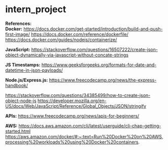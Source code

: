 # intern_project



**References:** <br>
**Docker:**
https://docs.docker.com/get-started/introduction/build-and-push-first-image/
https://docs.docker.com/reference/dockerfile/
https://docs.docker.com/guides/nodejs/containerize/

**JavaScript:**
https://stackoverflow.com/questions/16507222/create-json-object-dynamically-via-javascript-without-concate-strings

**JS Timestamps:**
https://www.geeksforgeeks.org/formats-for-date-and-datetime-in-json-payloads/

**Node.js/Express.js:**
https://www.freecodecamp.org/news/the-express-handbook/

https://stackoverflow.com/questions/34385499/how-to-create-json-object-node-js
https://developer.mozilla.org/en-US/docs/Web/JavaScript/Reference/Global_Objects/JSON/stringify

**APIs:**
https://www.freecodecamp.org/news/apis-for-beginners/

**AWS:**
https://docs.aws.amazon.com/cli/latest/userguide/cli-chap-getting-started.html
https://aws.amazon.com/docker/#:~:text=Run%20Docker%20on%20AWS,processing%20workloads%20using%20Docker%20containers.
